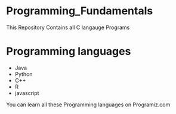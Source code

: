 # Programming_Fundamentals
This Repository Contains all C langauge Programs
# Programming languages
* Java
* Python
* C++
* R
* javascript

You can learn all these Programming languages on Programiz.com
        









